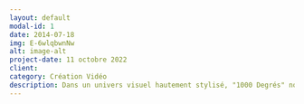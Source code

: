 ```yaml
---
layout: default
modal-id: 1
date: 2014-07-18
img: E-6wlqbwnNw
alt: image-alt
project-date: 11 octobre 2022
client:
category: Création Vidéo
description: Dans un univers visuel hautement stylisé, "1000 Degrés" nous plonge dans l'histoire poignante d'un homme, dont la vie est engloutie par l'addiction à la cigarette. Le court métrage explore la désintégration progressive de sa réalité à travers des couleurs saturées à l'extrême.
---
```

